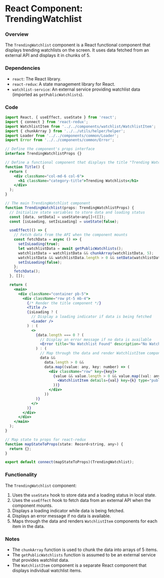 **React Component: TrendingWatchlist**
=====================================

### Overview

The `TrendingWatchlist` component is a React functional component that displays trending watchlists on the screen. It uses data fetched from an external API and displays it in chunks of 5.

### Dependencies

* `react`: The React library.
* `react-redux`: A state management library for React.
* `watchlist-service`: An external service providing watchlist data (imported as `getPublicWatchlists`).

### Code
```jsx
import React, { useEffect, useState } from 'react';
import { connect } from 'react-redux';
import WatchlistItem from '../../components/watchlist/WatchlistItem';
import { chunkArray } from '../../utils/helper/helper';
import Loader from '../../components/common/Loader';
import Error from '../../components/common/Error';

// Define the component's props interface
interface TrendingWatchlistProps {}

// Define a functional component that displays the title "Trending Watchlists"
function Title() {
  return (
    <div className="col-md-6 col-6">
      <h1 className="category-title">Trending Watchlists</h1>
    </div>
  );
}

// The main TrendingWatchlist component
function TrendingWatchlist(props: TrendingWatchlistProps) {
  // Initialize state variables to store data and loading status
  const [data, setData] = useState<any[]>([]);
  const [isLoading, setIsLoading] = useState(false);

  useEffect(() => {
    // Fetch data from the API when the component mounts
    const fetchData = async () => {
      setIsLoading(true);
      let watchlistData = await getPublicWatchlists();
      watchlistData = watchlistData && chunkArray(watchlistData, 5);
      watchlistData && watchlistData.length > 0 && setData(watchlistData);
      setIsLoading(false);
    };
    fetchData();
  }, []);

  return (
    <main>
      <div className="container pb-5">
        <div className="row pt-5 mb-4">
          {/* Render the title component */}
          <Title />
          {isLoading ? (
            // Display a loading indicator if data is being fetched
            <Loader />
          ) : (
            <>
              {data.length === 0 ? (
                // Display an error message if no data is available
                <Error title="No Watchlist Found" description="No Watchlist found, Please create a new Watchlist" />
              ) : (
                // Map through the data and render WatchlistItem components
                data &&
                  data.length > 0 &&
                  data.map((value: any, key: number) => (
                    <div className="row" key={key}>
                      {value && value.length > 0 && value.map((val: any, k: number) => (
                        <WatchlistItem details={val} key={k} type="public" />
                      ))}
                    </div>
                  ))
              )}
            </>
          )}
        </div>
      </div>
    </main>
  );
}

// Map state to props for react-redux
function mapStateToProps(state: Record<string, any>) {
  return {};
}

export default connect(mapStateToProps)(TrendingWatchlist);
```
### Functionality

The `TrendingWatchlist` component:

1. Uses the `useState` hook to store data and a loading status in local state.
2. Uses the `useEffect` hook to fetch data from an external API when the component mounts.
3. Displays a loading indicator while data is being fetched.
4. Displays an error message if no data is available.
5. Maps through the data and renders `WatchlistItem` components for each item in the data.

### Notes

* The `chunkArray` function is used to chunk the data into arrays of 5 items.
* The `getPublicWatchlists` function is assumed to be an external service that provides watchlist data.
* The `WatchlistItem` component is a separate React component that displays individual watchlist items.